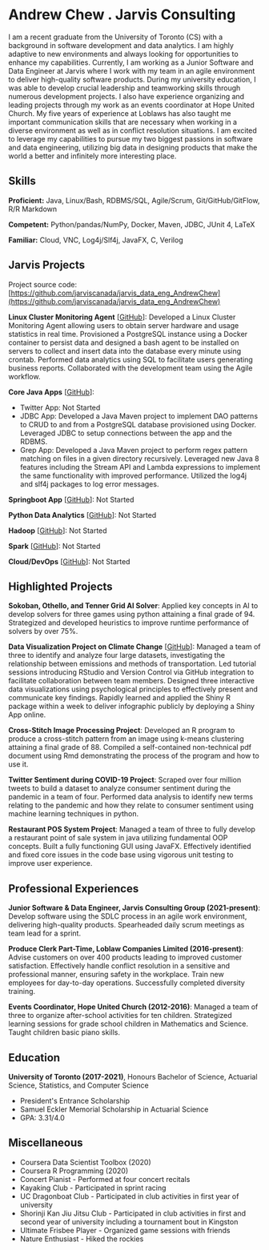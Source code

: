 # Andrew Chew . Jarvis Consulting

I am a recent graduate from the University of Toronto (CS) with a background in software development and data analytics. I am highly adaptive to new environments and always looking for opportunities to enhance my capabilities. Currently, I am working as a Junior Software and Data Engineer at Jarvis where I work with my team in an agile environment to deliver high-quality software products. During my university education, I was able to develop crucial leadership and teamworking skills through numerous development projects. I also have experience organizing and leading projects through my work as an events coordinator at Hope United Church. My five years of experience at Loblaws has also taught me important communication skills that are necessary when working in a diverse environment as well as in conflict resolution situations. I am excited to leverage my capabilities to pursue my two biggest passions in software and data engineering, utilizing big data in designing products that make the world a better and infinitely more interesting place.

## Skills

**Proficient:** Java, Linux/Bash, RDBMS/SQL, Agile/Scrum, Git/GitHub/GitFlow, R/R Markdown

**Competent:** Python/pandas/NumPy, Docker, Maven, JDBC, JUnit 4, LaTeX

**Familiar:** Cloud, VNC, Log4j/Slf4j, JavaFX, C, Verilog

## Jarvis Projects

Project source code: [https://github.com/jarviscanada/jarvis_data_eng_AndrewChew](https://github.com/jarviscanada/jarvis_data_eng_AndrewChew)


**Linux Cluster Monitoring Agent** [[GitHub](https://github.com/jarviscanada/jarvis_data_eng_AndrewChew/tree/master/linux_sql)]: Developed a Linux Cluster Monitoring Agent allowing users to obtain server hardware and usage statistics in real time. Provisioned a PostgreSQL instance using a Docker container to persist data and designed a bash agent to be installed on servers to collect and insert data into the database every minute using crontab. Performed data analytics using SQL to facilitate users generating business reports. Collaborated with the development team using the Agile workflow.

**Core Java Apps** [[GitHub](https://github.com/jarviscanada/jarvis_data_eng_AndrewChew/tree/master/core_java)]:
      
  - Twitter App: Not Started
  - JDBC App: Developed a Java Maven project to implement DAO patterns to CRUD to and from a PostgreSQL database provisioned using Docker. Leveraged JDBC to setup connections between the app and the RDBMS.
  - Grep App: Developed a Java Maven project to perform regex pattern matching on files in a given directory recursively. Leveraged new Java 8 features including the Stream API and Lambda expressions to implement the same functionality with improved performance. Utilized the log4j and slf4j packages to log error messages.

**Springboot App** [[GitHub](https://github.com/jarviscanada/jarvis_data_eng_AndrewChew/tree/master/springboot)]: Not Started

**Python Data Analytics** [[GitHub](https://github.com/jarviscanada/jarvis_data_eng_AndrewChew/tree/master/python_data_anlytics)]: Not Started

**Hadoop** [[GitHub](https://github.com/jarviscanada/jarvis_data_eng_AndrewChew/tree/master/hadoop)]: Not Started

**Spark** [[GitHub](https://github.com/jarviscanada/jarvis_data_eng_AndrewChew/tree/master/spark)]: Not Started

**Cloud/DevOps** [[GitHub](https://github.com/jarviscanada/jarvis_data_eng_AndrewChew/tree/master/cloud_devops)]: Not Started


## Highlighted Projects
**Sokoban, Othello, and Tenner Grid AI Solver**: Applied key concepts in AI to develop solvers for three games using python attaining a final grade of 94. Strategized and developed heuristics to improve runtime performance of solvers by over 75%.

**Data Visualization Project on Climate Change** [[GitHub](https://github.com/Andrew-Chew/STA313W21-Project)]: Managed a team of three to identify and analyze four large datasets, investigating the relationship between emissions and methods of transportation. Led tutorial sessions introducing RStudio and Version Control via GitHub integration to facilitate collaboration between team members. Designed three interactive data visualizations using psychological principles to effectively present and communicate key findings. Rapidly learned and applied the Shiny R package within a week to deliver infographic publicly by deploying a Shiny App online.

**Cross-Stitch Image Processing Project**: Developed an R program to produce a cross-stitch pattern from an image using k-means clustering attaining a final grade of 88. Compiled a self-contained non-technical pdf document using Rmd demonstrating the process of the program and how to use it.

**Twitter Sentiment during COVID-19 Project**: Scraped over four million tweets to build a dataset to analyze consumer sentiment during the pandemic in a team of four. Performed data analysis to identify new terms relating to the pandemic and how they relate to consumer sentiment using machine learning techniques in python.

**Restaurant POS System Project**: Managed a team of three to fully develop a restaurant point of sale system in java utilizing fundamental OOP concepts. Built a fully functioning GUI using JavaFX. Effectively identified and fixed core issues in the code base using vigorous unit testing to improve user experience.


## Professional Experiences

**Junior Software & Data Engineer, Jarvis Consulting Group (2021-present)**: Develop software using the SDLC process in an agile work environment, delivering high-quality products. Spearheaded daily scrum meetings as team lead for a sprint.

**Produce Clerk Part-Time, Loblaw Companies Limited (2016-present)**: Advise customers on over 400 products leading to improved customer satisfaction. Effectively handle conflict resolution in a sensitive and professional manner, ensuring safety in the workplace. Train new employees for day-to-day operations. Successfully completed diversity training.

**Events Coordinator, Hope United Church (2012-2016)**: Managed a team of three to organize after-school activities for ten children. Strategized learning sessions for grade school children in Mathematics and Science. Taught children basic piano skills.


## Education
**University of Toronto (2017-2021)**, Honours Bachelor of Science, Actuarial Science, Statistics, and Computer Science
- President's Entrance Scholarship
- Samuel Eckler Memorial Scholarship in Actuarial Science
- GPA: 3.31/4.0


## Miscellaneous
- Coursera Data Scientist Toolbox (2020)
- Coursera R Programming (2020)
- Concert Pianist - Performed at four concert recitals
- Kayaking Club - Participated in sprint racing
- UC Dragonboat Club - Participated in club activities in first year of university
- Shorinji Kan Jiu Jitsu Club - Participated in club activities in first and second year of university including a tournament bout in Kingston
- Ultimate Frisbee Player - Organized game sessions with friends
- Nature Enthusiast - Hiked the rockies